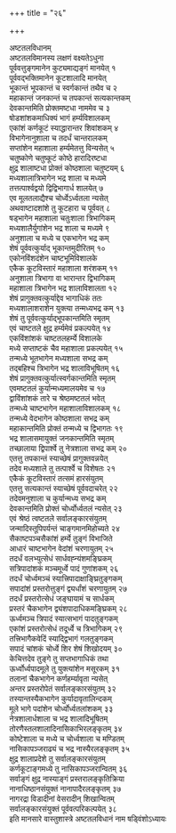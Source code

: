+++
title = "२६"

+++
   
अष्टतलविधानम्  
अष्टतलविमानस्य लक्षणं वक्ष्यतेऽधुना   
पूर्ववत्तुङ्गमानेन कुट्यमाद्यङ्गं मानयेत् १  
पूर्ववद्भक्तिमानेन कूटशालादि मानयेत्   
भूकान्तं भूपकान्तं च स्वर्गकान्तं तथैव च २  
महाकान्तं जनकान्तं च तपकान्तं सत्यकान्तकम्   
देवकान्तमिति प्रोक्तमष्टधा नाममेव च ३  
षोडशांशकमाधिक्यं भागं हर्म्यविशालकम्   
एकांशं कर्णकूटं स्याद्धारान्तर शिवांशकम् ४  
विभागेनानुशाला च तदर्धं चान्तरालकम्   
सप्तांशेन महाशाला हर्म्यमेतत्तु विन्यसेत् ५  
चतुष्कोणे चतुष्कूटं कोष्ठे हारादिरष्टधा   
क्षुद्र शालाष्टधा प्रोक्तं कोष्ठशाला चतुष्टयम् ६  
मध्यशालात्रिभागेन भद्र शाला च मध्यमे   
तत्तत्पार्श्वद्वयो द्विद्विभागार्ध शालयेत् ७  
एव मूलतलाद्यैश्च चोर्ध्वेऽर्ध्वतला न्यसेत्   
अथवाष्टादशांशे तु कूटहारा च पूर्ववत् ८  
षड्भागेन महाशाला चतुःशाला त्रिभागिकम्   
मध्यशालैर्युगांशेन भद्र शाला च मध्यमे ९  
अनुशाला च मध्ये च एकभागेन भद्र कम्   
शेषं पूर्ववत्कुर्याद् भूकान्तमुदीरितम् १०  
एकोनविंशदंशेन चाष्टभूमिविशालके   
एकैक कूटविस्तारं महाशाला शरंशकम् ११  
अनुशाला त्रिभागा वा भारान्तर द्विभागिकम्   
महाशाला त्रिभागेन भद्र शालाविशालता १२  
शेषं प्रागुक्तवत्कुर्याद्देव भागाधिकं ततः   
मध्यशालाशराशेन युक्त्या तन्मध्यभद्र कम् १३  
शेषं तु पूर्ववत्कुर्याद्भूपकान्तमिति स्मृतम्   
एवं चाष्टतले क्षुद्र हर्म्यमेवं प्रकल्पयेत् १४  
एकविंशांशकं चाष्टतलहर्म्ये विशालके   
मध्ये सप्ताष्टकं चैव महाशाला प्रकल्पयेत् १५  
तन्मध्ये भूतभागेन मध्यशाला सभद्र कम्   
तद्बहिश्च त्रिभागेन भद्र शालाविभूषितम् १६  
शेषं प्रागुक्तवत्कुर्यात्स्वर्गकान्तमिति स्मृतम्   
एवमष्टतलं कुर्यान्मध्यमालयमेव च १७  
द्वाविंशांशकं तारे च श्रेष्ठमष्टतलं भवेत्   
तन्मध्ये चाष्टभागेन महाशालाविशालकम् १८  
तन्मध्ये वेदभागेन कोष्ठशाला सभद्र कम्   
महाकान्तमिति प्रोक्तं तन्मध्ये च द्विभागतः १९  
भद्र शालासमायुक्तं जनकान्तमिति स्मृतम्   
तच्छालाया द्विपार्श्वे तु नेत्रशाला सभद्र कम् २०  
एतत्तु तपकान्तं स्याच्छेषं प्रागुक्तवन्नयेत्   
तदेव मध्यशाले तु तत्पार्श्वे च विशेषतः २१  
एकैकं कूटविस्तारं तत्समं हारसंयुतम्   
एतत्तु सत्यकान्तं स्याच्छेषं पूर्ववदाचरेत् २२  
तदेवमनुशाला च कुर्यान्मध्य सभद्र कम्   
देवकान्तमिति प्रोक्तं चोर्ध्वोर्ध्वतलं न्यसेत् २३  
एवं श्रेष्ठं त्वष्टतले सर्वालङ्कारसंयुतम्   
जन्मादिस्तूपिपर्यन्तं चाङ्गमानमिहोच्यते २४  
सैकाष्टपञ्चसैकांशं हर्म्ये तुङ्गं विभाजिते   
आधारं चाष्टभागेन वेदांशं चरणायुतम् २५  
तदर्धं वलभ्युत्सेधं सार्धवह्न्यंशमङ्घ्रिकम्   
सत्रिपादांशकं मञ्चमूर्ध्वे पादं गुणांशकम् २६  
तदर्धं चोर्ध्वमञ्चं स्यात्त्रिपादाक्षाङ्घ्रितुङ्गकम्   
सपादांशं प्रस्तरोत्तुङ्गं द्व्यर्धांशं चरणायुतम् २७  
तदर्धं प्रस्तरोत्सेधं जङ्घायामं च सार्धकम्   
प्रस्तरं चैकभागेन द्व्यंशपादाधिकमङ्घ्रिकम् २८  
ऊर्ध्वमञ्च त्रिपादं स्यात्सभागं पादतुङ्गकम्   
एकांशं प्रस्तरोत्सेधं तदूर्ध्वे च त्रिभागिकम् २९  
तत्त्रिभागैकवेदिं स्याद्द्विभागं गलतुङ्गकम्   
सपादं चांशकं चोर्ध्वे शिर शेषं शिखोदयम् ३०  
केचित्तदेव तुङ्गे तु सप्तभागाधिकं तथा   
ऊर्ध्वोर्ध्वपादमूले तु युक्त्यांशेन मसूरकम् ३१  
तलानां चैकभागेन कर्णहर्म्यावृता न्यसेत्   
अन्तर प्रस्तरोपेतं सर्वालङ्कारसंयुतम् ३२  
तस्यान्तस्यैकभागेन कुर्यादावृतालिन्दकम्   
मूले भागे पदांशेन चोर्ध्वोर्ध्वतलांशकम् ३३  
नेत्रशालार्धशाला च भद्र शालादिभूषितम्   
तोरणैस्तलशालादिनासिकाभिरलङ्कृतम् ३४  
कोष्टेशाला च मध्ये च चोर्ध्वशाला च मण्डितम्   
नासिकापञ्जराढ्यं च भद्र नास्यैरलङ्कृतम् ३५  
क्षुद्र शालाप्रदेशे तु सर्वालङ्कारसंयुतम्   
कर्णकूटाङ्गमध्ये तु नासिकापञ्जरान्वितम् ३६  
सर्वाङ्गं क्षुद्र नास्याङ्गं प्रस्तरालङ्कृतिक्रिया   
नानाधिष्ठानसंयुक्तं नानापादैरलङ्कृतम् ३७  
नागरद्रा विडादीनां वेसरादीन् शिखान्वितम्   
सर्वालङ्कारसंयुक्तं पूर्ववत्परिकल्पयेत् ३८  
इति मानसारे वास्तुशास्त्रे अष्टतलविधानं नाम षड्विंशोऽध्यायः
